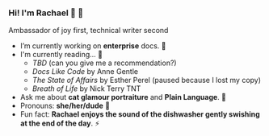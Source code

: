 ### Hi! I'm Rachael 👋 :rainbow:
Ambassador of joy first, technical writer second
<!--
**rachaelrenk/rachaelrenk** is a ✨ _special_ ✨ repository because its `README.md` (this file) appears on your GitHub profile.

Here are some ideas to get you started:

- 🔭 I’m currently working on ...
- 🌱 I’m currently learning ...
- 👯 I’m looking to collaborate on ...
- 🤔 I’m looking for help with ...
- 💬 Ask me about ...
- 📫 How to reach me: ...
- 😄 Pronouns: ...
- ⚡ Fun fact: ...
-->

- I’m currently working on **enterprise** docs. 🔭
- I'm currently reading... 📖
  -   *TBD* (can you give me a recommendation?)
  -   *Docs Like Code* by Anne Gentle
  -   *The State of Affairs* by Esther Perel (paused because I lost my copy)
  -   *Breath of Life* by Nick Terry TNT
- Ask me about **cat glamour portraiture** and **Plain Language**. 💬
- Pronouns: **she/her/dude** 🤠
- Fun fact: **Rachael enjoys the sound of the dishwasher gently swishing at the end of the day**. ⚡
